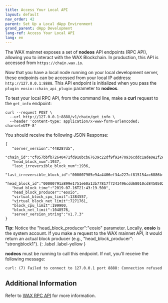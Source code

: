 ```yaml
---
title: Access Your Local API
layout: default
nav_order: 42
parent: Set Up a Local dApp Environment
grand_parent: dApp Development
lang-ref: Access Your Local API
lang: en
---
```


The WAX mainnet exposes a set of **nodeos** API endpoints (RPC API), allowing you to interact with the WAX Blockchain. In production, this API is accessed from `https://chain.wax.io`.

Now that you have a local node running on your local development server, these endpoints can be accessed from your local IP address: `http://127.0.0.1:8888`. This API endpoint is initialized when you pass the `plugin eosio::chain_api_plugin` parameter to **nodeos**.

To test your local RPC API, from the command line, make a **curl** request to the `get_info` endpoint:

```
curl --request POST \
  --url http://127.0.0.1:8888/v1/chain/get_info \
  --header 'content-type: application/x-www-form-urlencoded; charset=UTF-8'
```

You should receive the following JSON Response:

```
{
   "server_version":"448287d5",
   "chain_id":"cf057bbfb72640471fd910bcb67639c22df9f92470936cddc1ade0e2f2e7dc4f",
   "head_block_num":1937,
   "last_irreversible_block_num":1936,
   "last_irreversible_block_id":"000007905e94a4406ef34a227cf815154ac6886bf54deaa2d35db606cb4b667d",
   "head_block_id":"00000791a899e1751e60a13b77817f7243496cdd68010cd84505023200fd9e8a",
   "head_block_time":"2019-07-16T21:43:19.500",
   "head_block_producer":"eosio",
   "virtual_block_cpu_limit":1384557,
   "virtual_block_net_limit":7271761,
   "block_cpu_limit":199900,
   "block_net_limit":1048576,
   "server_version_string":"v1.7.3"
}
```

<strong>Tip:</strong> Notice the "head_block_producer":"eosio" parameter. Locally, <strong>eosio</strong> is the system account. If you make a request to the WAX mainnet API, it would return an actual block producer (e.g., "head_block_producer": "strongblock1").
{: .label .label-yellow }

**nodeos** must be running to call this endpoint. If not, you'll receive the following message:

```
curl: (7) Failed to connect to 127.0.0.1 port 8888: Connection refused
```

## Additional Information

Refer to [WAX RPC API](/docs/en/api-reference/rpc_api) for more information.
